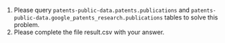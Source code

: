 1. Please query `patents-public-data.patents.publications` and `patents-public-data.google_patents_research.publications` tables to solve this problem.
2. Please complete the file result.csv with your answer.
